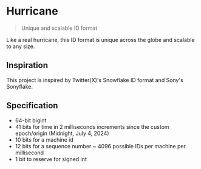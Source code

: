 # Hurricane

> Unique and scalable ID format

Like a real hurricane, this ID format is unique across the globe and scalable to any size.

## Inspiration

This project is inspired by Twitter(X)'s Snowflake ID format and Sony's Sonyflake.

## Specification

- 64-bit bigint
- 41 bits for time in 2 milliseconds increments since the custom epoch/origin (Midnight, July 4, 2024)
- 10 bits for a machine id
- 12 bits for a sequence number ~ 4096 possible IDs per machine per millisecond
- 1 bit to reserve for signed int
